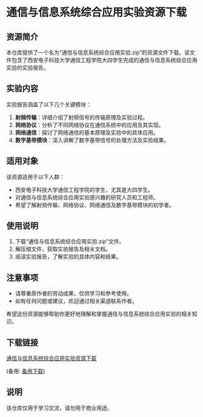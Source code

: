 # 通信与信息系统综合应用实验资源下载

## 资源简介

本仓库提供了一个名为“通信与信息系统综合应用实验.zip”的资源文件下载。该文件包含了西安电子科技大学通信工程学院大四学生完成的通信与信息系统综合应用实验的实验报告。

## 实验内容

实验报告涵盖了以下几个关键模块：

1. **射频传输**：详细介绍了射频信号的传输原理及实验过程。
2. **网络协议**：分析了不同网络协议在通信系统中的应用及其实现。
3. **网络通信**：探讨了网络通信的基本原理及实验中的具体应用。
4. **数字基带模块**：深入讲解了数字基带信号的处理方法及实验结果。

## 适用对象

该资源适用于以下人群：

- 西安电子科技大学通信工程学院的学生，尤其是大四学生。
- 对通信与信息系统综合应用实验感兴趣的研究人员和工程师。
- 希望了解射频传输、网络协议、网络通信及数字基带模块的初学者。

## 使用说明

1. 下载“通信与信息系统综合应用实验.zip”文件。
2. 解压缩文件，获取实验报告及相关文档。
3. 阅读实验报告，了解实验的具体内容和结果。

## 注意事项

- 请尊重原作者的劳动成果，仅供学习和参考使用。
- 如有任何问题或建议，欢迎通过相关渠道联系作者。

希望这份资源能够帮助你更好地理解和掌握通信与信息系统综合应用实验的相关知识。

## 下载链接
[通信与信息系统综合应用实验资源下载](https://pan.quark.cn/s/e30c5f56e89b) 

(备用: [备用下载](https://pan.baidu.com/s/1QcHbZ_HFx_vgdvReYWtEmg?pwd=1234))

## 说明

该仓库仅用于学习交流，请勿用于商业用途。
